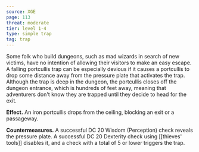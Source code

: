 ```yaml
---
source: XGE
page: 113
threat: moderate
tier: level 1-4
type: simple trap
tag: trap
---
```

Some folk who build dungeons, such as mad wizards in search of new victims, have no intention of allowing their visitors to make an easy escape. A falling portcullis trap can be especially devious if it causes a portcullis to drop some distance away from the pressure plate that activates the trap. Although the trap is deep in the dungeon, the portcullis closes off the dungeon entrance, which is hundreds of feet away, meaning that adventurers don't know they are trapped until they decide to head for the exit.

**Effect.** An iron portcullis drops from the ceiling, blocking an exit or a passageway.

**Countermeasures.** A successful DC 20 Wisdom (Perception) check reveals the pressure plate. A successful DC 20 Dexterity check using [[thieves' tools]] disables it, and a check with a total of 5 or lower triggers the trap.

